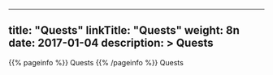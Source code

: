 
---
title: "Quests"
linkTitle: "Quests"
weight: 8n
date: 2017-01-04
description: >
 Quests
---

{{% pageinfo %}}
Quests
{{% /pageinfo %}}
Quests
